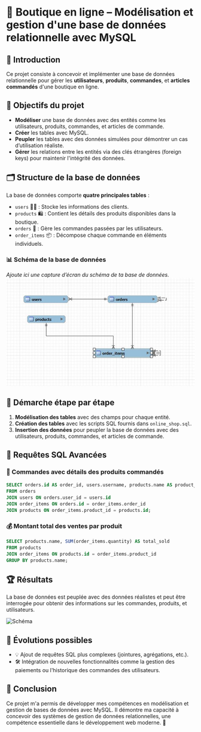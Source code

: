 # 🛒 Boutique en ligne – Modélisation et gestion d'une base de données relationnelle avec MySQL

## 🎯 Introduction

Ce projet consiste à concevoir et implémenter une base de données relationnelle pour gérer les **utilisateurs**, **produits**, **commandes**, et **articles commandés** d'une boutique en ligne.

## 🎯 Objectifs du projet

- **Modéliser** une base de données avec des entités comme les utilisateurs, produits, commandes, et articles de commande.
- **Créer** les tables avec MySQL.
- **Peupler** les tables avec des données simulées pour démontrer un cas d’utilisation réaliste.
- **Gérer** les relations entre les entités via des clés étrangères (foreign keys) pour maintenir l'intégrité des données.

## 🗂️ Structure de la base de données

La base de données comporte **quatre principales tables** :

- `users` 🧑‍💼 : Stocke les informations des clients.
- `products` 🛍️ : Contient les détails des produits disponibles dans la boutique.
- `orders` 🧾 : Gère les commandes passées par les utilisateurs.
- `order_items` 📦 : Décompose chaque commande en éléments individuels.

### 📊 Schéma de la base de données

_Ajoute ici une capture d’écran du schéma de ta base de données._
![Schéma](images/schema.JPG)

## 🚀 Démarche étape par étape

1. **Modélisation des tables** avec des champs pour chaque entité.
2. **Création des tables** avec les scripts SQL fournis dans `online_shop.sql`.
3. **Insertion des données** pour peupler la base de données avec des utilisateurs, produits, commandes, et articles de commande.

## 📜 Requêtes SQL Avancées

### 🛒 Commandes avec détails des produits commandés

```sql
SELECT orders.id AS order_id, users.username, products.name AS product_name, order_items.quantity, order_items.price
FROM orders
JOIN users ON orders.user_id = users.id
JOIN order_items ON orders.id = order_items.order_id
JOIN products ON order_items.product_id = products.id;
```

### 💰 Montant total des ventes par produit

```sql
SELECT products.name, SUM(order_items.quantity) AS total_sold
FROM products
JOIN order_items ON products.id = order_items.product_id
GROUP BY products.name;
```

## 🏆 Résultats

La base de données est peuplée avec des données réalistes et peut être interrogée pour obtenir des informations sur les commandes, produits, et utilisateurs.

![Schéma](images/schema.png)

## 🔮 Évolutions possibles

- 💡 Ajout de requêtes SQL plus complexes (jointures, agrégations, etc.).
- 🛠️ Intégration de nouvelles fonctionnalités comme la gestion des paiements ou l'historique des commandes des utilisateurs.

## 🏁 Conclusion

Ce projet m'a permis de développer mes compétences en modélisation et gestion de bases de données avec MySQL. Il démontre ma capacité à concevoir des systèmes de gestion de données relationnelles, une compétence essentielle dans le développement web moderne. 🎉
